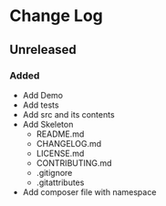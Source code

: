 # Change Log


## Unreleased

### Added

- Add Demo
- Add tests
- Add src and its contents
- Add Skeleton
    - README.md
    - CHANGELOG.md
    - LICENSE.md
    - CONTRIBUTING.md
    - .gitignore
    - .gitattributes
- Add composer file with namespace
